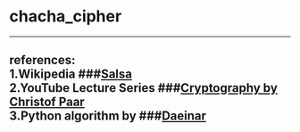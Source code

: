 
# chacha_cipher
***


references: <br />
1.Wikipedia ###[Salsa](https://en.wikipedia.org/wiki/Salsa20)  <br />
2.YouTube Lecture Series ###[Cryptography by Christof Paar](https://www.youtube.com/channel/UC1usFRN4LCMcfIV7UjHNuQg)   <br />
3.Python algorithm by ###[Daeinar](https://github.com/Daeinar/salsa20/blob/master/salsa.py)   <br />
---
